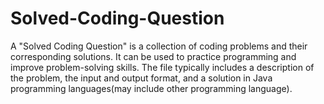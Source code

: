 # Solved-Coding-Question
A "Solved Coding Question" is a collection of coding problems and their corresponding solutions. It can be used to practice programming and improve problem-solving skills. The file typically includes a description of the problem, the input and output format, and a solution in Java programming languages(may include other programming language).
